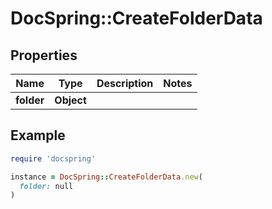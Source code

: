 # DocSpring::CreateFolderData

## Properties

| Name | Type | Description | Notes |
| ---- | ---- | ----------- | ----- |
| **folder** | **Object** |  |  |

## Example

```ruby
require 'docspring'

instance = DocSpring::CreateFolderData.new(
  folder: null
)
```

